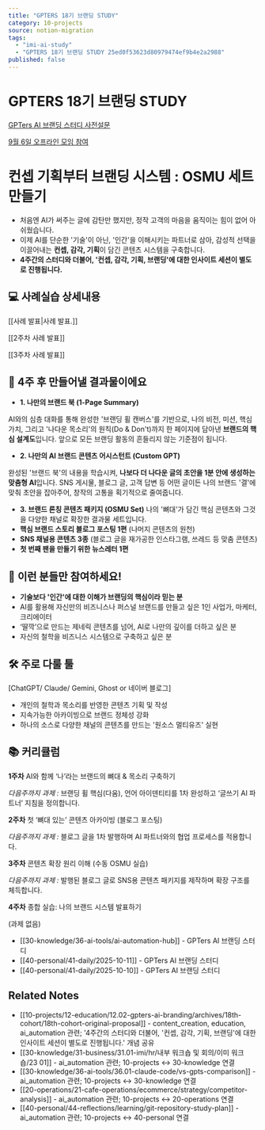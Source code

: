 ```yaml
---
title: "GPTERS 18기 브랜딩 STUDY"
category: 10-projects
source: notion-migration
tags:
  - "imi-ai-study"
  - "GPTERS 18기 브랜딩 STUDY 25ed0f53623d80979474ef9b4e2a2988"
published: false
---
```


# GPTERS 18기 브랜딩 STUDY

[GPTers AI 브랜딩 스터디 사전설문](GPTERS%2018%EA%B8%B0%20%EB%B8%8C%EB%9E%9C%EB%94%A9%20STUDY/GPTers%20AI%20%EB%B8%8C%EB%9E%9C%EB%94%A9%20%EC%8A%A4%ED%84%B0%EB%94%94%20%EC%82%AC%EC%A0%84%EC%84%A4%EB%AC%B8.csv)

[9월 6일 오프라인 모임 참여](GPTERS%2018%EA%B8%B0%20%EB%B8%8C%EB%9E%9C%EB%94%A9%20STUDY/9%EC%9B%94%206%EC%9D%BC%20%EC%98%A4%ED%94%84%EB%9D%BC%EC%9D%B8%20%EB%AA%A8%EC%9E%84%20%EC%B0%B8%EC%97%AC.csv)

# **컨셉 기획부터 브랜딩 시스템 : OSMU 세트 만들기**

* 처음엔 AI가 써주는 글에 감탄만 했지만, 정작 고객의 마음을 움직이는 힘이 없어 아쉬웠습니다.
* 이제 AI를 단순한 '기술'이 아닌, '인간'을 이해시키는 파트너로 삼아, 감성적 선택을 이끌어내는 **컨셉, 감각, 기획**이 담긴 콘텐츠 시스템을 구축합니다.
* **4주간의 스터디와 더불어, '컨셉, 감각, 기획, 브랜딩'에 대한 인사이트 세션이 별도로 진행됩니다.**

## **💻 사례실습 상세내용**

[[사례 발표|사례 발표.]]

[[2주차 사례 발표]]

[[3주차 사례 발표]]

## **🚀 4주 후 만들어낼 결과물이에요**

* **1. 나만의 브랜드 북 (1-Page Summary)**

AI와의 심층 대화를 통해 완성한 '브랜딩 휠 캔버스'를 기반으로, 나의 비전, 미션, 핵심 가치, 그리고 '나다운 목소리'의 원칙(Do & Don't)까지 한 페이지에 담아낸 **브랜드의 핵심 설계도**입니다. 앞으로 모든 브랜딩 활동의 흔들리지 않는 기준점이 됩니다.

* **2. 나만의 AI 브랜드 콘텐츠 어시스턴트 (Custom GPT)**

완성된 '브랜드 북'의 내용을 학습시켜, **나보다 더 나다운 글의 초안을 1분 안에 생성하는 맞춤형 AI**입니다. SNS 게시물, 블로그 글, 고객 답변 등 어떤 글이든 나의 브랜드 '결'에 맞춰 초안을 잡아주어, 창작의 고통을 획기적으로 줄여줍니다.

* **3. 브랜드 론칭 콘텐츠 패키지 (OSMU Set)** 나의 '뼈대'가 담긴 핵심 콘텐츠와 그것을 다양한 채널로 확장한 결과물 세트입니다.
* **핵심 브랜드 스토리 블로그 포스팅 1편** (나머지 콘텐츠의 원천)
* **SNS 채널용 콘텐츠 3종** (블로그 글을 재가공한 인스타그램, 쓰레드 등 맞춤 콘텐츠)
* **첫 번째 팬을 만들기 위한 뉴스레터 1편**

## **🎯 이런 분들만 참여하세요!**

* **기술보다 '인간'에 대한 이해가 브랜딩의 핵심이라 믿는 분**
* AI를 활용해 자신만의 비즈니스나 퍼스널 브랜드를 만들고 싶은 1인 사업가, 마케터, 크리에이터
* ‘딸깍’으로 만드는 제네릭 콘텐츠를 넘어, AI로 나만의 깊이를 더하고 싶은 분
* 자신의 철학을 비즈니스 시스템으로 구축하고 싶은 분

## **🛠️ 주로 다룰 툴**

[ChatGPT/ Claude/ Gemini, Ghost or 네이버 블로그]

* 개인의 철학과 목소리를 반영한 콘텐츠 기획 및 작성
* 지속가능한 아카이빙으로 브랜드 정체성 강화
* 하나의 소스로 다양한 채널의 콘텐츠를 만드는 '원소스 멀티유즈' 실현

## **📚 커리큘럼**

**1주차** AI와 함께 ‘나’라는 브랜드의 뼈대 & 목소리 구축하기

*다음주까지 과제 :* 브랜딩 휠 핵심(다움), 언어 아이덴티티를 1차 완성하고 ‘글쓰기 AI 파트너’ 지침을 정의합니다.

**2주차** 첫 ‘뼈대 있는’ 콘텐츠 아카이빙 (블로그 포스팅)

*다음주까지 과제 :* 블로그 글을 1차 발행하며 AI 파트너와의 협업 프로세스를 적용합니다.

**3주차** 콘텐츠 확장 원리 이해 (수동 OSMU 실습)

*다음주까지 과제 :* 발행된 블로그 글로 SNS용 콘텐츠 패키지를 제작하며 확장 구조를 체득합니다.

**4주차** 종합 실습: 나의 브랜드 시스템 발표하기

(과제 없음)

- [[30-knowledge/36-ai-tools/ai-automation-hub]] - GPTers AI 브랜딩 스터디
- [[40-personal/41-daily/2025-10-11]] - GPTers AI 브랜딩 스터디
- [[40-personal/41-daily/2025-10-10]] - GPTers AI 브랜딩 스터디

## Related Notes

- [[10-projects/12-education/12.02-gpters-ai-branding/archives/18th-cohort/18th-cohort-original-proposal]] - content_creation, education, ai_automation 관련; '4주간의 스터디와 더불어, '컨셉, 감각, 기획, 브랜딩'에 대한 인사이트 세션이 별도로 진행됩니다.' 개념 공유
- [[30-knowledge/31-business/31.01-imi/hr/내부 워크숍 및 회의/이미 워크숍/23 01]] - ai_automation 관련; 10-projects ↔ 30-knowledge 연결
- [[30-knowledge/36-ai-tools/36.01-claude-code/vs-gpts-comparison]] - ai_automation 관련; 10-projects ↔ 30-knowledge 연결
- [[20-operations/21-cafe-operations/ecommerce/strategy/competitor-analysis]] - ai_automation 관련; 10-projects ↔ 20-operations 연결
- [[40-personal/44-reflections/learning/git-repository-study-plan]] - ai_automation 관련; 10-projects ↔ 40-personal 연결
